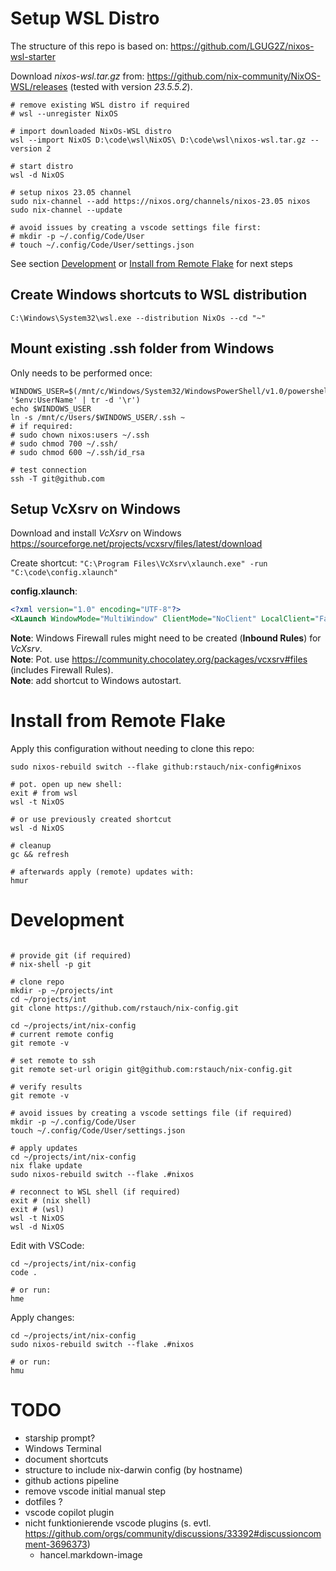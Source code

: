 # Setup WSL Distro

The structure of this repo is based on: https://github.com/LGUG2Z/nixos-wsl-starter

Download _nixos-wsl.tar.gz_ from: https://github.com/nix-community/NixOS-WSL/releases (tested with version _23.5.5.2_).

```
# remove existing WSL distro if required
# wsl --unregister NixOS

# import downloaded NixOs-WSL distro
wsl --import NixOS D:\code\wsl\NixOS\ D:\code\wsl\nixos-wsl.tar.gz --version 2

# start distro
wsl -d NixOS

# setup nixos 23.05 channel
sudo nix-channel --add https://nixos.org/channels/nixos-23.05 nixos
sudo nix-channel --update

# avoid issues by creating a vscode settings file first:
# mkdir -p ~/.config/Code/User
# touch ~/.config/Code/User/settings.json
```

See section [Development](#Development) or [Install from Remote Flake](#Install-from-Remote-Flake) for next steps

## Create Windows shortcuts to WSL distribution

```
C:\Windows\System32\wsl.exe --distribution NixOs --cd "~"
```

## Mount existing .ssh folder from Windows

Only needs to be performed once:

```
WINDOWS_USER=$(/mnt/c/Windows/System32/WindowsPowerShell/v1.0/powershell.exe '$env:UserName' | tr -d '\r')
echo $WINDOWS_USER
ln -s /mnt/c/Users/$WINDOWS_USER/.ssh ~
# if required:
# sudo chown nixos:users ~/.ssh
# sudo chmod 700 ~/.ssh/
# sudo chmod 600 ~/.ssh/id_rsa

# test connection
ssh -T git@github.com
```

## Setup VcXsrv on Windows

Download and install _VcXsrv_ on Windows https://sourceforge.net/projects/vcxsrv/files/latest/download

Create shortcut: `"C:\Program Files\VcXsrv\xlaunch.exe" -run "C:\code\config.xlaunch"`

**config.xlaunch**:

```xml
<?xml version="1.0" encoding="UTF-8"?>
<XLaunch WindowMode="MultiWindow" ClientMode="NoClient" LocalClient="False" Display="-1" LocalProgram="xcalc" RemoteProgram="xterm" RemotePassword="" PrivateKey="" RemoteHost="" RemoteUser="" XDMCPHost="" XDMCPBroadcast="False" XDMCPIndirect="False" Clipboard="True" ClipboardPrimary="False" ExtraParams="" Wgl="False" DisableAC="True" XDMCPTerminate="False"/>
```

**Note**: Windows Firewall rules might need to be created (**Inbound Rules**) for _VcXsrv_.<BR/>
**Note**: Pot. use https://community.chocolatey.org/packages/vcxsrv#files (includes Firewall Rules).<BR/>
**Note**: add shortcut to Windows autostart.

# Install from Remote Flake

Apply this configuration without needing to clone this repo:

```
sudo nixos-rebuild switch --flake github:rstauch/nix-config#nixos

# pot. open up new shell:
exit # from wsl
wsl -t NixOS

# or use previously created shortcut
wsl -d NixOS

# cleanup
gc && refresh

# afterwards apply (remote) updates with:
hmur
```

# Development

```

# provide git (if required)
# nix-shell -p git

# clone repo
mkdir -p ~/projects/int
cd ~/projects/int
git clone https://github.com/rstauch/nix-config.git

cd ~/projects/int/nix-config
# current remote config
git remote -v

# set remote to ssh
git remote set-url origin git@github.com:rstauch/nix-config.git

# verify results
git remote -v

# avoid issues by creating a vscode settings file (if required)
mkdir -p ~/.config/Code/User
touch ~/.config/Code/User/settings.json

# apply updates
cd ~/projects/int/nix-config
nix flake update
sudo nixos-rebuild switch --flake .#nixos

# reconnect to WSL shell (if required)
exit # (nix shell)
exit # (wsl)
wsl -t NixOS
wsl -d NixOS
```

Edit with VSCode:

```
cd ~/projects/int/nix-config
code .

# or run:
hme
```

Apply changes:

```
cd ~/projects/int/nix-config
sudo nixos-rebuild switch --flake .#nixos

# or run:
hmu
```

# TODO

- starship prompt?
- Windows Terminal
- document shortcuts
- structure to include nix-darwin config (by hostname)
- github actions pipeline
- remove vscode initial manual step
- dotfiles ?
- vscode copilot plugin
- nicht funktionierende vscode plugins
  (s. evtl. https://github.com/orgs/community/discussions/33392#discussioncomment-3696373)
  - hancel.markdown-image
